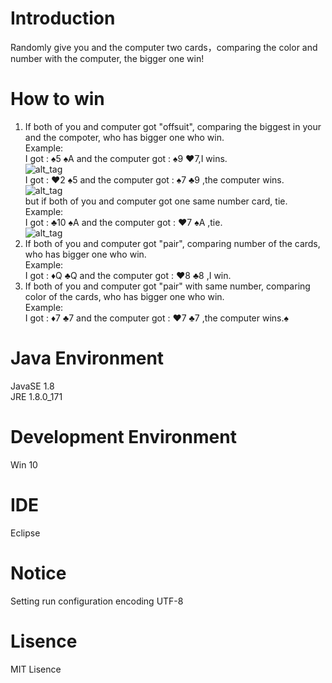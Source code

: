 # Introduction  
Randomly give you and the computer two cards，comparing the color and number with the computer, the bigger one win!
 
# How to win

1. If both of you and computer got "offsuit", comparing the biggest in your and the compoter, who has bigger one who win.  
    Example:  
        I got : ♠5 ♠A and the computer got : ♠9 ♥7,I wins.  
        ![alt_tag](https://i.imgur.com/ZV46TMh.png)  
        I got : ♥2 ♠5 and the computer got : ♠7 ♣9 ,the computer wins.  
        ![alt_tag](https://i.imgur.com/Y8bLra1.png)  
        but if both of you and computer got one same number card, tie.  
        Example:  
        I got : ♣10 ♠A and the computer got : ♥7 ♠A ,tie.  
        ![alt_tag](https://i.imgur.com/iGCD6HG.png)
2. If both of you and computer got "pair", comparing number of the cards, who has bigger one who win.  
    Example:  
        I got : ♦Q ♣Q and the computer got : ♥8 ♣8 ,I win.
3. If both of you and computer got "pair" with same number, comparing color of the cards, who has bigger one who win.  
    Example:  
        I got : ♦7 ♣7 and the computer got : ♥7 ♣7 ,the computer wins.♠
 
# Java Environment
JavaSE 1.8   
JRE 1.8.0_171

# Development Environment
Win 10

# IDE
Eclipse

# Notice
Setting run configuration encoding UTF-8

# Lisence
MIT Lisence
